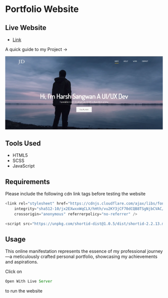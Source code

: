 # Portfolio Website

## Live Website

- [Link](https://harsh-site-portfolio.netlify.app/)

A quick guide to my Project ->

<img src ="/image.webp">

## Tools Used

- HTML5
- SCSS
- JavaScript

## Requirements

Please include the following cdn link tags before testing the website

```js
<link rel="stylesheet" href="https://cdnjs.cloudflare.com/ajax/libs/font-awesome/6.1.0/css/all.min.css"
    integrity="sha512-10/jx2EXwxxWqCLX/hHth/vu2KY3jCF70dCQB8TSgNjbCVAC/8vai53GfMDrO2Emgwccf2pJqxct9ehpzG+MTw=="
    crossorigin="anonymous" referrerpolicy="no-referrer" />
``` 

```js
<script src="https://unpkg.com/shortid-dist@1.0.5/dist/shortid-2.2.13.min.js"></script>
``` 

## Usage

This online manifestation represents the essence of my professional journey—a meticulously crafted personal portfolio, showcasing my achievements and aspirations.

Click on

```js
Open With Live Server
``` 
to run the website